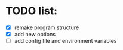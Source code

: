 # TODO list:
- [x] remake program structure
- [x] add new options
- [ ] add config file and environment variables
